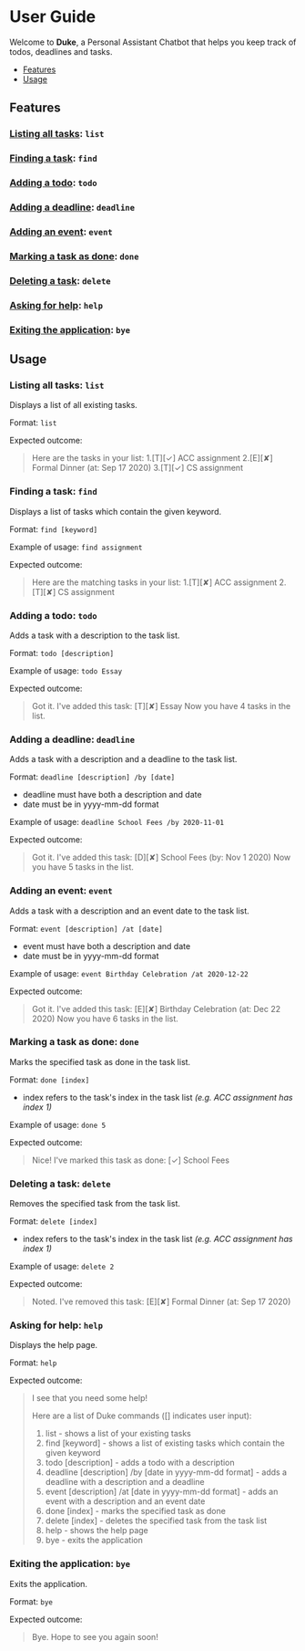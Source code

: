 # User Guide
Welcome to **Duke**, a Personal Assistant Chatbot that helps you keep track of todos, deadlines and tasks.

- [Features](#Features)
- [Usage](#Usage)

## Features 

### [Listing all tasks](#list): `list`

### [Finding a task](#find): `find`

### [Adding a todo](#todo): `todo`

### [Adding a deadline](#deadline): `deadline` 

### [Adding an event](#event): `event` 

### [Marking a task as done](#done): `done` 

### [Deleting a task](#delete): `delete` 

### [Asking for help](#help): `help` 

### [Exiting the application](#bye): `bye`

## Usage

### <a name="list">Listing all tasks</a>: `list`

Displays a list of all existing tasks.

Format: `list`

Expected outcome:

>Here are the tasks in your list:
>1.[T][✓] ACC assignment
>2.[E][✘] Formal Dinner (at: Sep 17 2020)
>3.[T][✓] CS assignment 


### <a name="find">Finding a task</a>: `find`

Displays a list of tasks which contain the given keyword.

Format: `find [keyword]`

Example of usage: `find assignment`

Expected outcome:

>Here are the matching tasks in your list:
>1.[T][✘] ACC assignment
>2.[T][✘] CS assignment


### <a name="todo">Adding a todo</a>: `todo`

Adds a task with a description to the task list.

Format: `todo [description]`

Example of usage: `todo Essay`

Expected outcome:

>Got it. I've added this task:
>[T][✘] Essay
>Now you have 4 tasks in the list.


### <a name="deadline">Adding a deadline</a>: `deadline`

Adds a task with a description and a deadline to the task list.

Format: `deadline [description] /by [date]`

- deadline must have both a description and date
- date must be in yyyy-mm-dd format

Example of usage: `deadline School Fees /by 2020-11-01`

Expected outcome:

>Got it. I've added this task:
>[D][✘] School Fees (by: Nov 1 2020)
>Now you have 5 tasks in the list.

### <a name="event">Adding an event</a>: `event`

Adds a task with a description and an event date to the task list.

Format: `event [description] /at [date]`

- event must have both a description and date
- date must be in yyyy-mm-dd format

Example of usage: `event Birthday Celebration /at 2020-12-22`

Expected outcome:

>Got it. I've added this task:
>[E][✘] Birthday Celebration (at: Dec 22 2020)
>Now you have 6 tasks in the list.

### <a name="done">Marking a task as done</a>: `done` 

Marks the specified task as done in the task list.

Format: `done [index]`

- index refers to the task's index in the task list *(e.g. ACC assignment has index 1)*

Example of usage: `done 5`

Expected outcome:

>Nice! I've marked this task as done:
>[✓] School Fees


### <a name="delete">Deleting a task</a>: `delete`

Removes the specified task from the task list.

Format: `delete [index]`

- index refers to the task's index in the task list *(e.g. ACC assignment has index 1)*

Example of usage: `delete 2`

Expected outcome:

>Noted. I've removed this task:
>[E][✘] Formal Dinner (at: Sep 17 2020)

### <a name="help">Asking for help</a>: `help` 

Displays the help page.

Format: `help`

Expected outcome:

>I see that you need some help!
>
>Here are a list of Duke commands ([] indicates user input):
>
>1. list - shows a list of your existing tasks
>2. find [keyword] - shows a list of existing tasks which contain the given keyword
>3. todo [description] - adds a todo with a description
>4. deadline [description] /by [date in yyyy-mm-dd format] - adds a deadline with a description and a deadline
>5. event [description] /at [date in yyyy-mm-dd format] - adds an event with a description and an event date
>6. done [index] - marks the specified task as done
>7. delete [index] - deletes the specified task from the task list
>8. help - shows the help page
>9. bye - exits the application


### <a name="bye">Exiting the application</a>: `bye`

Exits the application.

Format: `bye`

Expected outcome:

>Bye. Hope to see you again soon!